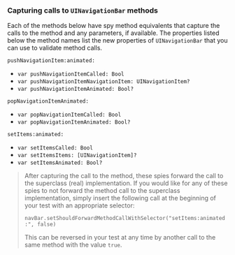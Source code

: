 ### Capturing calls to `UINavigationBar` methods

Each of the methods below have spy method equivalents that capture the calls to the method and any parameters, if available.  The properties listed below the method names list the new properties of `UINavigationBar` that you can use to validate method calls.

`pushNavigationItem:animated:`
 - `var pushNavigationItemCalled: Bool`
 - `var pushNavigationItemNavigationItem: UINavigationItem?`
 - `var pushNavigationItemAnimated: Bool?`

`popNavigationItemAnimated:`
 - `var popNavigationItemCalled: Bool`
 - `var popNavigationItemAnimated: Bool?`

`setItems:animated:`
 - `var setItemsCalled: Bool`
 - `var setItemsItems: [UINavigationItem]?`
 - `var setItemsAnimated: Bool?`


> After capturing the call to the method, these spies forward the call to the superclass (real) implementation.  If you would like for any of these spies to not forward the method call to the superclass implementation, simply insert the following call at the beginning of your test with an appropriate selector:
>
> `navBar.setShouldForwardMethodCallWithSelector("setItems:animated:", false)`
>
> This can be reversed in your test at any time by another call to the same method with the value `true`.
